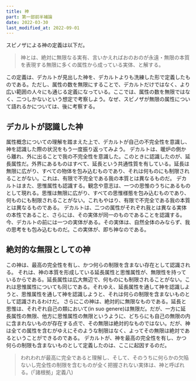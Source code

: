 ```yaml
---
title: 神
part: 第一部前半補論
date: 2022-03-30
last_modified_at: 2022-09-01
---
```


スピノザによる神の定義は以下だ。

>神とは、絶対に無限なる実有、言いかえればおのおのが永遠・無限の本質を表現する無限に多くの属性から成っている実体、と解する。

この定義は、デカルトが見出した神を、デカルトよりも洗練した形で定義したものである。ただし、属性の数を無限にすることで、デカルトだけではなく、より広い範囲の人々にも通じる定義になっている。ここでは、属性の数を無限ではなく、二つしかないという想定で考察しよう。なぜ、スピノザが無限の属性について語れるかについては、後に考察する。

## デカルトが認識した神

属性概念についての理解を踏まえた上で、デカルトが自己の不完全性を意識し、神を認識した際の状況をもう一度振り返ってみよう。
デカルトは、暖炉の側から離れ、外に出ることで我の不完全性を意識した。このときに認識したのが、延長属性だ。外界にあるものはすべて、延長という共通性質を有している。延長は無限に広がり、すべての物体を包み込むものであり、それは何ものにも制限されることがない。これは、有限で不完全である我の本質とは異なるものだ。
デカルトはまた、思惟属性も認識する。観念や意志は、一つの思惟のうちにあるものとして現れる。思惟は無限に広がり、すべての思惟様態を包み込むものであり、何ものにも制限されることがない。これもやはり、有限で不完全である我の本質とは異なるものである。
デカルトは、二つの属性がそれぞれ我とは異なる実体の本性であること、さらには、その実体が同一のものであることを認識する。今、デカルトの前には一つの実体がある。その実体は、自然全体のみならず、我の思考をも包み込むものだ。この実体が、即ち神なのである。

## 絶対的な無限としての神

この神は、最高の完全性を有し、かつ何らの制限を含まない存在として認識される。
それは、神の本質を形成している延長属性と思惟属性が、無限性を持っているからである。延長属性は広大無辺で、何ものにも制限されることがない。これは思惟属性についても同じである。それゆえ、延長属性を通して神を認識しようと、思惟属性を通して神を認識しようと、それは何らの制限を含まないものとして認識されるわけだ。
さらにこの神は、絶対的に無限なものである。延長と思惟は、それぞれ自己の類において(in suo genere)は無限だ。だが、一方に延長属性の無限、他方に思惟属性の無限というように、どちらにも自己の無限の内に含まれないものが存在する点で、その無限は絶対的なものではない。だが、神は全ての属性を含むがゆえにそのような制限はなく、よってその無限は絶対であるということができるのである。
デカルトが、神を最高の完全性を有し、かつ何らの制限も含まないものとして定義したのは、ここに起因するのだ。

>われわれが最高に完全であると理解し、そして、そのうちに何らかの欠陥ないし完全性の制限を含むものが全く把握されない実体は、神と呼ばれる。(「諸根拠」定義八)
